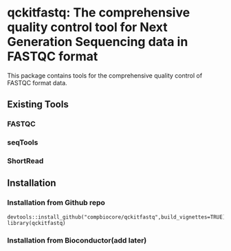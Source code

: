 # qckitfastq: The comprehensive quality control tool for Next Generation Sequencing data in FASTQC format

This package contains tools for the comprehensive quality control of FASTQC format data. 



## Existing Tools

### FASTQC
### seqTools
### ShortRead


## Installation
### Installation from Github repo

```{r}
devtools::install_github("compbiocore/qckitfastq",build_vignettes=TRUE)
library(qckitfastq)
```

### Installation from Bioconductor(add later)




